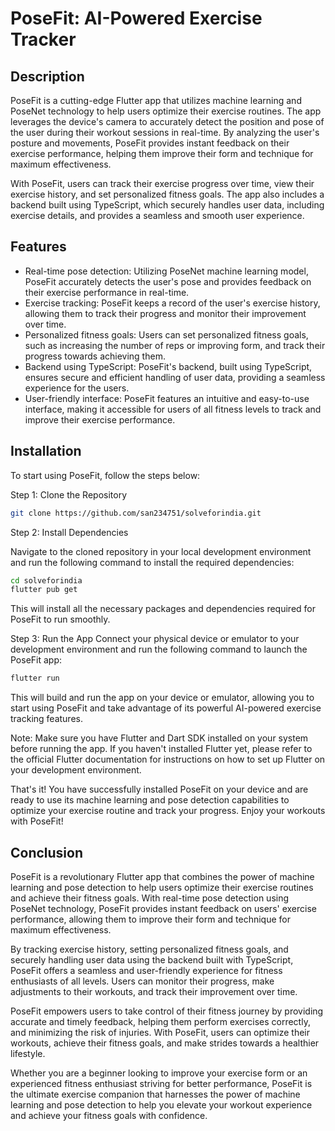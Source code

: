
# PoseFit: AI-Powered Exercise Tracker

## Description

PoseFit is a cutting-edge Flutter app that utilizes machine learning and PoseNet technology to help users optimize their exercise routines. The app leverages the device's camera to accurately detect the position and pose of the user during their workout sessions in real-time. By analyzing the user's posture and movements, PoseFit provides instant feedback on their exercise performance, helping them improve their form and technique for maximum effectiveness.

With PoseFit, users can track their exercise progress over time, view their exercise history, and set personalized fitness goals. The app also includes a backend built using TypeScript, which securely handles user data, including exercise details, and provides a seamless and smooth user experience.


## Features

- Real-time pose detection: Utilizing PoseNet machine learning model, PoseFit accurately detects the user's pose and provides feedback on their exercise performance in real-time.
- Exercise tracking: PoseFit keeps a record of the user's exercise history, allowing them to track their progress and monitor their improvement over time.
- Personalized fitness goals: Users can set personalized fitness goals, such as increasing the number of reps or improving form, and track their progress towards achieving them.
- Backend using TypeScript: PoseFit's backend, built using TypeScript, ensures secure and efficient handling of user data, providing a seamless experience for the users.
- User-friendly interface: PoseFit features an intuitive and easy-to-use interface, making it accessible for users of all fitness levels to track and improve their exercise performance.
    
  
    
    
    
## Installation

To start using PoseFit, follow the steps below:

Step 1: Clone the Repository

```bash
git clone https://github.com/san234751/solveforindia.git
```

Step 2: Install Dependencies

Navigate to the cloned repository in your local development environment and run the following command to install the required dependencies: 

```bash
cd solveforindia
flutter pub get
```

This will install all the necessary packages and dependencies required for PoseFit to run smoothly.

Step 3: Run the App
Connect your physical device or emulator to your development environment and run the following command to launch the PoseFit app:

```bash
flutter run
```

This will build and run the app on your device or emulator, allowing you to start using PoseFit and take advantage of its powerful AI-powered exercise tracking features.

Note: Make sure you have Flutter and Dart SDK installed on your system before running the app. If you haven't installed Flutter yet, please refer to the official Flutter documentation for instructions on how to set up Flutter on your development environment.

That's it! You have successfully installed PoseFit on your device and are ready to use its machine learning and pose detection capabilities to optimize your exercise routine and track your progress. Enjoy your workouts with PoseFit!
## Conclusion

PoseFit is a revolutionary Flutter app that combines the power of machine learning and pose detection to help users optimize their exercise routines and achieve their fitness goals. With real-time pose detection using PoseNet technology, PoseFit provides instant feedback on users' exercise performance, allowing them to improve their form and technique for maximum effectiveness.

By tracking exercise history, setting personalized fitness goals, and securely handling user data using the backend built with TypeScript, PoseFit offers a seamless and user-friendly experience for fitness enthusiasts of all levels. Users can monitor their progress, make adjustments to their workouts, and track their improvement over time.

PoseFit empowers users to take control of their fitness journey by providing accurate and timely feedback, helping them perform exercises correctly, and minimizing the risk of injuries. With PoseFit, users can optimize their workouts, achieve their fitness goals, and make strides towards a healthier lifestyle.

Whether you are a beginner looking to improve your exercise form or an experienced fitness enthusiast striving for better performance, PoseFit is the ultimate exercise companion that harnesses the power of machine learning and pose detection to help you elevate your workout experience and achieve your fitness goals with confidence.
